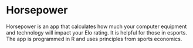 # Horsepower
Horsepower is an app that calculates how much your computer equipment and technology will impact your Elo rating. It is helpful for those in esports. The app is programmed in R and uses principles from sports economics. 
